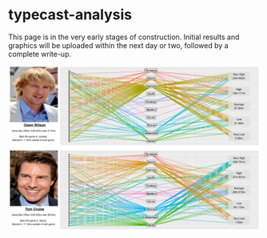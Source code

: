 # typecast-analysis
This page is in the very early stages of construction. 
Initial results and graphics will be uploaded within the next day or two, followed by a complete write-up.

![alt text](output/OwenWilson.png "")
![alt text](output/TomCruise.png "")
